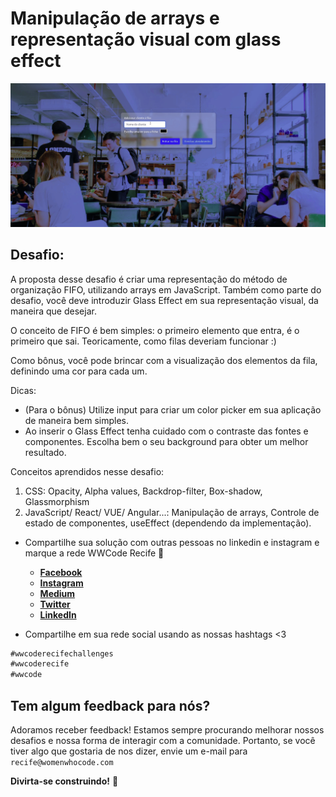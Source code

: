 # Manipulação de arrays e representação visual com glass effect

![Página não encontrada](wwcode-new.gif)

## Desafio:

A proposta desse desafio é criar uma representação do método de organização FIFO, utilizando arrays em JavaScript. Também como parte do desafio, você deve introduzir Glass Effect em sua representação visual, da maneira que desejar.

O conceito de FIFO é bem simples: o primeiro elemento que entra, é o primeiro que sai. Teoricamente, como filas deveriam funcionar :)

Como bônus, você pode brincar com a visualização dos elementos da fila, definindo uma cor para cada um.

Dicas:

- (Para o bônus) Utilize input para criar um color picker em sua aplicação de maneira bem simples.
- Ao inserir o Glass Effect tenha cuidado com o contraste das fontes e componentes. Escolha bem o seu background para obter um melhor resultado.

Conceitos aprendidos nesse desafio:

1. CSS: Opacity, Alpha values, Backdrop-filter, Box-shadow, Glassmorphism
2. JavaScript/ React/ VUE/ Angular...: Manipulação de arrays, Controle de estado de componentes, useEffect (dependendo da implementação).

- Compartilhe sua solução com outras pessoas no linkedin e instagram e marque a rede WWCode Recife 🥰

  - **[Facebook](https://www.facebook.com/groups/wwcrecife)**
  - **[Instagram](http://instagram.com/wwcoderecife)**
  - **[Medium](https://medium.com/@karina_43953)**
  - **[Twitter](https://twitter.com/WWCode_Recife)**
  - **[LinkedIn](https://www.linkedin.com/company/women-who-code-recife)**

- Compartilhe em sua rede social usando as nossas hashtags <3

```javascript
#wwcoderecifechallenges
#wwcoderecife
#wwcode
```

## Tem algum feedback para nós?

Adoramos receber feedback! Estamos sempre procurando melhorar nossos
desafios e nossa forma de interagir com a comunidade. Portanto, se você
tiver algo que gostaria de nos dizer, envie um e-mail para `recife@womenwhocode.com`

**Divirta-se construindo!** 🚀
